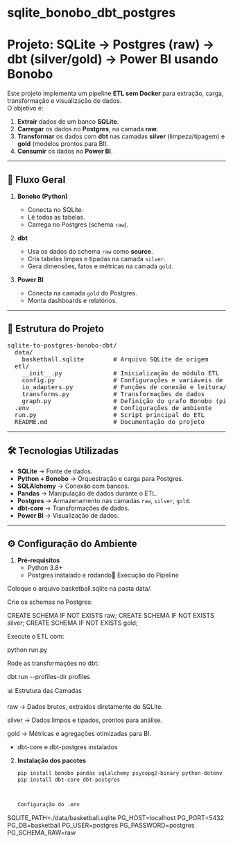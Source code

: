# sqlite_bonobo_dbt_postgres


# Projeto: SQLite → Postgres (raw) → dbt (silver/gold) → Power BI usando Bonobo

Este projeto implementa um pipeline **ETL sem Docker** para extração, carga, transformação e visualização de dados.  
O objetivo é:

1. **Extrair** dados de um banco **SQLite**.
2. **Carregar** os dados no **Postgres**, na camada **raw**.
3. **Transformar** os dados com **dbt** nas camadas **silver** (limpeza/tipagem) e **gold** (modelos prontos para BI).
4. **Consumir** os dados no **Power BI**.

---

## 🚀 Fluxo Geral

1. **Bonobo (Python)**  
   - Conecta no SQLite.
   - Lê todas as tabelas.
   - Carrega no Postgres (schema `raw`).
   
2. **dbt**  
   - Usa os dados do schema `raw` como **source**.
   - Cria tabelas limpas e tipadas na camada `silver`.
   - Gera dimensões, fatos e métricas na camada `gold`.

3. **Power BI**  
   - Conecta na camada `gold` do Postgres.
   - Monta dashboards e relatórios.

---

## 📂 Estrutura do Projeto

<pre>
sqlite-to-postgres-bonobo-dbt/
  data/
    basketball.sqlite        # Arquivo SQLite de origem
  etl/
    __init__.py              # Inicialização do módulo ETL
    config.py                # Configurações e variáveis de ambiente
    io_adapters.py           # Funções de conexão e leitura/escrita
    transforms.py            # Transformações de dados
    graph.py                 # Definição do grafo Bonobo (pipeline)
  .env                       # Configurações de ambiente
  run.py                     # Script principal do ETL
  README.md                  # Documentação do projeto
</pre>



---

## 🛠 Tecnologias Utilizadas

- **SQLite** → Fonte de dados.
- **Python + Bonobo** → Orquestração e carga para Postgres.
- **SQLAlchemy** → Conexão com bancos.
- **Pandas** → Manipulação de dados durante o ETL.
- **Postgres** → Armazenamento nas camadas `raw`, `silver`, `gold`.
- **dbt-core** → Transformações de dados.
- **Power BI** → Visualização de dados.

---

## ⚙️ Configuração do Ambiente

1. **Pré-requisitos**
   - Python 3.8+
   - Postgres instalado e rodando🔄 Execução do Pipeline

Coloque o arquivo basketball.sqlite na pasta data/.

Crie os schemas no Postgres:

CREATE SCHEMA IF NOT EXISTS raw;
CREATE SCHEMA IF NOT EXISTS silver;
CREATE SCHEMA IF NOT EXISTS gold;


Execute o ETL com:

python run.py


Rode as transformações no dbt:

dbt run --profiles-dir profiles

📊 Estrutura das Camadas

raw → Dados brutos, extraídos diretamente do SQLite.

silver → Dados limpos e tipados, prontos para análise.

gold → Métricas e agregações otimizadas para BI.
   - dbt-core e dbt-postgres instalados

2. **Instalação dos pacotes**
   ```bash
   pip install bonobo pandas sqlalchemy psycopg2-binary python-dotenv
   pip install dbt-core dbt-postgres



   Configuração do .env

SQLITE_PATH=./data/basketball.sqlite
PG_HOST=localhost
PG_PORT=5432
PG_DB=basketball
PG_USER=postgres
PG_PASSWORD=postgres
PG_SCHEMA_RAW=raw

